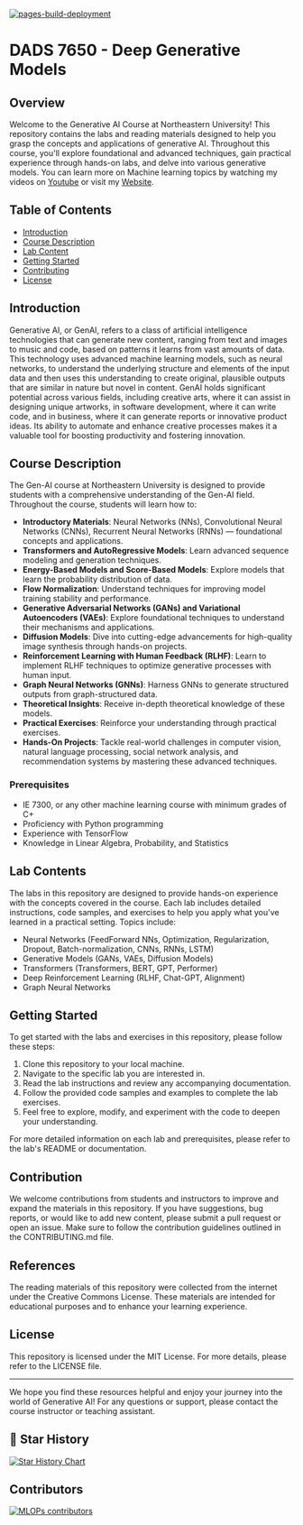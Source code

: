 [![pages-build-deployment](https://github.com/raminmohammadi/GEN-AI/actions/workflows/pages/pages-build-deployment/badge.svg)](https://github.com/raminmohammadi/GEN-AI/actions/workflows/pages/pages-build-deployment)


# DADS 7650 - Deep Generative Models

## Overview
Welcome to the Generative AI Course at Northeastern University! This repository contains the labs and reading materials designed to help you grasp the concepts and applications of generative AI. Throughout this course, you'll explore foundational and advanced techniques, gain practical experience through hands-on labs, and delve into various generative models. You can learn more on Machine learning topics by watching my videos on [Youtube](https://www.youtube.com/channel/UCCGbsdfmgmhMLs-tjOtOp0Q) or visit my [Website](https://www.mlwithramin.com/).

## Table of Contents

- [Introduction](#introduction)
- [Course Description](#course-description)
- [Lab Content](#lab-content)
- [Getting Started](#getting-started)
- [Contributing](#contributing)
- [License](#license)

## Introduction
Generative AI, or GenAI, refers to a class of artificial intelligence technologies that can generate new content, ranging from text and images to music and code, based on patterns it learns from vast amounts of data. This technology uses advanced machine learning models, such as neural networks, to understand the underlying structure and elements of the input data and then uses this understanding to create original, plausible outputs that are similar in nature but novel in content. GenAI holds significant potential across various fields, including creative arts, where it can assist in designing unique artworks, in software development, where it can write code, and in business, where it can generate reports or innovative product ideas. Its ability to automate and enhance creative processes makes it a valuable tool for boosting productivity and fostering innovation.

## Course Description
The Gen-AI course at Northeastern University is designed to provide students with a comprehensive understanding of the Gen-AI field. Throughout the course, students will learn how to:

- **Introductory Materials**: Neural Networks (NNs), Convolutional Neural Networks (CNNs), Recurrent Neural Networks (RNNs) — foundational concepts and applications.
- **Transformers and AutoRegressive Models**: Learn advanced sequence modeling and generation techniques.
- **Energy-Based Models and Score-Based Models**: Explore models that learn the probability distribution of data.
- **Flow Normalization**: Understand techniques for improving model training stability and performance.
- **Generative Adversarial Networks (GANs) and Variational Autoencoders (VAEs)**: Explore foundational techniques to understand their mechanisms and applications.
- **Diffusion Models**: Dive into cutting-edge advancements for high-quality image synthesis through hands-on projects.
- **Reinforcement Learning with Human Feedback (RLHF)**: Learn to implement RLHF techniques to optimize generative processes with human input.
- **Graph Neural Networks (GNNs)**: Harness GNNs to generate structured outputs from graph-structured data.
- **Theoretical Insights**: Receive in-depth theoretical knowledge of these models.
- **Practical Exercises**: Reinforce your understanding through practical exercises.
- **Hands-On Projects**: Tackle real-world challenges in computer vision, natural language processing, social network analysis, and recommendation systems by mastering these advanced techniques.


### Prerequisites
- IE 7300, or any other machine learning course with minimum grades of C+
- Proficiency with Python programming
- Experience with TensorFlow
- Knowledge in Linear Algebra, Probability, and Statistics

## Lab Contents
The labs in this repository are designed to provide hands-on experience with the concepts covered in the course. Each lab includes detailed instructions, code samples, and exercises to help you apply what you've learned in a practical setting. Topics include:
- Neural Networks (FeedForward NNs, Optimization, Regularization, Dropout, Batch-normalization, CNNs, RNNs, LSTM)
- Generative Models (GANs, VAEs, Diffusion Models)
- Transformers (Transformers, BERT, GPT, Performer)
- Deep Reinforcement Learning (RLHF, Chat-GPT, Alignment)
- Graph Neural Networks

## Getting Started
To get started with the labs and exercises in this repository, please follow these steps:
1. Clone this repository to your local machine.
2. Navigate to the specific lab you are interested in.
3. Read the lab instructions and review any accompanying documentation.
4. Follow the provided code samples and examples to complete the lab exercises.
5. Feel free to explore, modify, and experiment with the code to deepen your understanding.

For more detailed information on each lab and prerequisites, please refer to the lab's README or documentation.

## Contribution
We welcome contributions from students and instructors to improve and expand the materials in this repository. If you have suggestions, bug reports, or would like to add new content, please submit a pull request or open an issue. Make sure to follow the contribution guidelines outlined in the CONTRIBUTING.md file.

## References
The reading materials of this repository were collected from the internet under the Creative Commons License. These materials are intended for educational purposes and to enhance your learning experience.

## License
This repository is licensed under the MIT License. For more details, please refer to the LICENSE file.

---

We hope you find these resources helpful and enjoy your journey into the world of Generative AI! For any questions or support, please contact the course instructor or teaching assistant.

## 🌟 Star History
[![Star History Chart](https://api.star-history.com/svg?repos=raminmohammadi/gen-ai&type=Date)](https://www.star-history.com/#raminmohammadi/gen-ai&Date)

## Contributors
[![MLOPs contributors](https://contrib.rocks/image?repo=raminmohammadi/GEN-AI)](https://github.com/raminmohammadi/GEN-AI/graphs/contributors)
